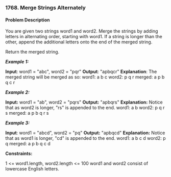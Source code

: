 ### 1768. Merge Strings Alternately

#### Problem Description

You are given two strings word1 and word2. Merge the strings by adding letters in alternating order, starting with word1. If a string is longer than the other, append the additional letters onto the end of the merged string.

Return the merged string.

 

***Example 1:***

**Input**: word1 = "abc", word2 = "pqr"
**Output**: "apbqcr"
**Explanation**: The merged string will be merged as so:
word1:  a   b   c
word2:    p   q   r
merged: a p b q c r


***Example 2:***

**Input:** word1 = "ab", word2 = "pqrs"
**Output:** "apbqrs"
**Explanation:** Notice that as word2 is longer, "rs" is appended to the end.
word1:  a   b 
word2:    p   q   r   s
merged: a p b q   r   s

***Example 3:***

**Input**: word1 = "abcd", word2 = "pq"
**Output:** "apbqcd"
**Explanation:** Notice that as word1 is longer, "cd" is appended to the end.
word1:  a   b   c   d
word2:    p   q 
merged: a p b q c   d
 

**Constraints:**

1 <= word1.length, word2.length <= 100
word1 and word2 consist of lowercase English letters.